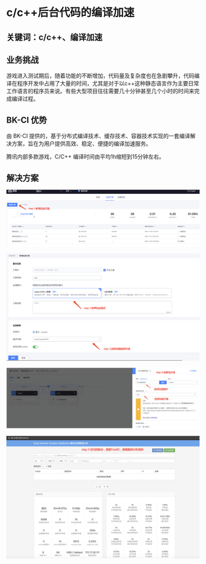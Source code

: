 # c/c++后台代码的编译加速


## 关键词：c/c++、编译加速

## 业务挑战

游戏进入测试期后，随着功能的不断增加，代码量及复杂度也在急剧攀升，代码编译在程序开发中占用了大量的时间，尤其是对于以c++这种静态语言作为主要日常工作语言的程序员来说。有些大型项目往往需要几十分钟甚至几个小时的时间来完成编译过程。

## BK-CI 优势

由 BK-CI 提供的，基于分布式编译技术、缓存技术、容器技术实现的一套编译解决方案，旨在为用户提供高效、稳定、便捷的编译加速服务。

腾讯内部多款游戏，C/C++ 编译时间由平均1h缩短到15分钟左右。


## 解决方案


![&#x56FE;1](../../../assets/scene-code-compilation-acceleration-a.png)


![&#x56FE;1](../../../assets/scene-code-compilation-acceleration-b.png)


![&#x56FE;1](../../../assets/scene-code-compilation-acceleration-c.png)


![&#x56FE;1](../../../assets/scene-code-compilation-acceleration-d.png)
